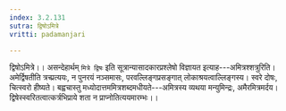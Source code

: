 ```yaml
---
index: 3.2.131
sutra: द्विषोऽमित्रे
vritti: padamanjari

---
```

द्विषोऽमित्रे।। असन्देहार्थम् `मित्रे द्विषः` इति सूत्रान्यासादकारप्रश्लेषो विज्ञायत इत्याह---अमित्रश्शत्रुरिति। अमेर्द्विषतीति त्रच्प्रत्ययः, न पुनरयं नञ्समासः, परवल्लिङ्गप्रसङ्गात् लोकाश्रयत्वाल्लिङ्गस्य। स्वरे दोषः, चित्स्वरो हीष्यते। बह्वचास्तु मध्योदात्तममित्रशब्दमधीयते---अमित्रस्य व्यथया मन्युमिन्द्रः, अमैरमित्रमर्दय। द्विषेस्स्वरितत्वात्कर्त्रभिप्राये शता न प्राप्नोतित्ययमारम्भः।।
